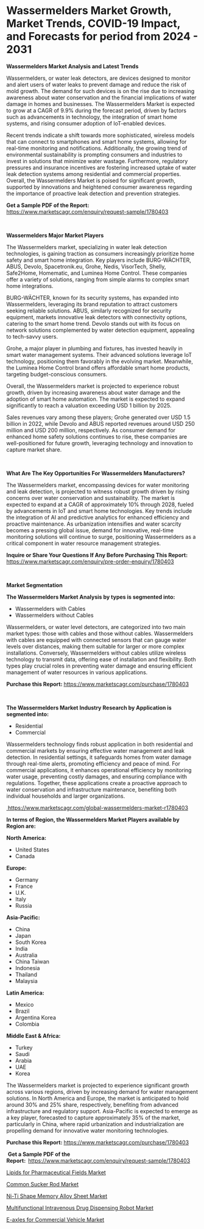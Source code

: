 <p><h1>Wassermelders Market Growth, Market Trends, COVID-19 Impact, and Forecasts for period from 2024 - 2031</h1></p><p><strong>Wassermelders Market Analysis and Latest Trends</strong></p>
<p><p>Wassermelders, or water leak detectors, are devices designed to monitor and alert users of water leaks to prevent damage and reduce the risk of mold growth. The demand for such devices is on the rise due to increasing awareness about water conservation and the financial implications of water damage in homes and businesses. The Wassermelders Market is expected to grow at a CAGR of 9.9% during the forecast period, driven by factors such as advancements in technology, the integration of smart home systems, and rising consumer adoption of IoT-enabled devices.</p><p>Recent trends indicate a shift towards more sophisticated, wireless models that can connect to smartphones and smart home systems, allowing for real-time monitoring and notifications. Additionally, the growing trend of environmental sustainability is prompting consumers and industries to invest in solutions that minimize water wastage. Furthermore, regulatory pressures and insurance incentives are fostering increased uptake of water leak detection systems among residential and commercial properties. Overall, the Wassermelders Market is poised for significant growth, supported by innovations and heightened consumer awareness regarding the importance of proactive leak detection and prevention strategies.</p></p>
<p><strong>Get a Sample PDF of the Report:&nbsp;</strong> <a href="https://www.marketscagr.com/enquiry/request-sample/1780403?utm_campaign=1615&utm_medium=2&utm_source=Github&utm_content=ia&utm_term=13102024&utm_id=wassermelders">https://www.marketscagr.com/enquiry/request-sample/1780403</a></p>
<p>&nbsp;</p>
<p><strong>Wassermelders Major Market Players</strong></p>
<p><p>The Wassermelders market, specializing in water leak detection technologies, is gaining traction as consumers increasingly prioritize home safety and smart home integration. Key players include BURG-WÄCHTER, ABUS, Devolo, Spacetronik.eu, Grohe, Nedis, VisorTech, Shelly, Safe2Home, Homematic, and Luminea Home Control. These companies offer a variety of solutions, ranging from simple alarms to complex smart home integrations.</p><p>BURG-WÄCHTER, known for its security systems, has expanded into Wassermelders, leveraging its brand reputation to attract customers seeking reliable solutions. ABUS, similarly recognized for security equipment, markets innovative leak detectors with connectivity options, catering to the smart home trend. Devolo stands out with its focus on network solutions complemented by water detection equipment, appealing to tech-savvy users.</p><p>Grohe, a major player in plumbing and fixtures, has invested heavily in smart water management systems. Their advanced solutions leverage IoT technology, positioning them favorably in the evolving market. Meanwhile, the Luminea Home Control brand offers affordable smart home products, targeting budget-conscious consumers.</p><p>Overall, the Wassermelders market is projected to experience robust growth, driven by increasing awareness about water damage and the adoption of smart home automation. The market is expected to expand significantly to reach a valuation exceeding USD 1 billion by 2025. </p><p>Sales revenues vary among these players; Grohe generated over USD 1.5 billion in 2022, while Devolo and ABUS reported revenues around USD 250 million and USD 200 million, respectively. As consumer demand for enhanced home safety solutions continues to rise, these companies are well-positioned for future growth, leveraging technology and innovation to capture market share.</p></p>
<p>&nbsp;</p>
<p><strong>What Are The Key Opportunities For Wassermelders Manufacturers?</strong></p>
<p><p>The Wassermelders market, encompassing devices for water monitoring and leak detection, is projected to witness robust growth driven by rising concerns over water conservation and sustainability. The market is expected to expand at a CAGR of approximately 10% through 2028, fueled by advancements in IoT and smart home technologies. Key trends include the integration of AI and predictive analytics for enhanced efficiency and proactive maintenance. As urbanization intensifies and water scarcity becomes a pressing global issue, demand for innovative, real-time monitoring solutions will continue to surge, positioning Wassermelders as a critical component in water resource management strategies.</p></p>
<p><strong>Inquire or Share Your Questions If Any Before Purchasing This Report:</strong> <a href="https://www.marketscagr.com/enquiry/pre-order-enquiry/1780403?utm_campaign=1615&utm_medium=2&utm_source=Github&utm_content=ia&utm_term=13102024&utm_id=wassermelders">https://www.marketscagr.com/enquiry/pre-order-enquiry/1780403</a></p>
<p>&nbsp;</p>
<p><strong>Market Segmentation</strong></p>
<p><strong>The Wassermelders Market Analysis by types is segmented into:</strong></p>
<p><ul><li>Wassermelders with Cables</li><li>Wassermelders without Cables</li></ul></p>
<p><p>Wassermelders, or water level detectors, are categorized into two main market types: those with cables and those without cables. Wassermelders with cables are equipped with connected sensors that can gauge water levels over distances, making them suitable for larger or more complex installations. Conversely, Wassermelders without cables utilize wireless technology to transmit data, offering ease of installation and flexibility. Both types play crucial roles in preventing water damage and ensuring efficient management of water resources in various applications.</p></p>
<p><strong>Purchase this Report:&nbsp;</strong><a href="https://www.marketscagr.com/purchase/1780403?utm_campaign=1615&utm_medium=2&utm_source=Github&utm_content=ia&utm_term=13102024&utm_id=wassermelders">https://www.marketscagr.com/purchase/1780403</a></p>
<p>&nbsp;</p>
<p><strong>The Wassermelders Market Industry Research by Application is segmented into:</strong></p>
<p><ul><li>Residential</li><li>Commercial</li></ul></p>
<p><p>Wassermelders technology finds robust application in both residential and commercial markets by ensuring effective water management and leak detection. In residential settings, it safeguards homes from water damage through real-time alerts, promoting efficiency and peace of mind. For commercial applications, it enhances operational efficiency by monitoring water usage, preventing costly damages, and ensuring compliance with regulations. Together, these applications create a proactive approach to water conservation and infrastructure maintenance, benefiting both individual households and larger organizations.</p></p>
<p><a href="https://www.marketscagr.com/global-wassermelders-market-r1780403?utm_campaign=1615&utm_medium=2&utm_source=Github&utm_content=ia&utm_term=13102024&utm_id=wassermelders">&nbsp;https://www.marketscagr.com/global-wassermelders-market-r1780403</a></p>
<p><strong>In terms of Region, the Wassermelders Market Players available by Region are:</strong></p>
<p>
    <p> <strong> North America: </strong>
        <ul>
            <li>United States</li>
            <li>Canada</li>
        </ul>
        </p> 
    <p> <strong> Europe: </strong>
        <ul>
            <li>Germany</li>
            <li>France</li>
            <li>U.K.</li>
            <li>Italy</li>
            <li>Russia</li>
        </ul>
        </p> 
    <p> <strong> Asia-Pacific: </strong>
        <ul>
            <li>China</li>
            <li>Japan</li>
            <li>South Korea</li>
            <li>India</li>
            <li>Australia</li>
            <li>China Taiwan</li>
            <li>Indonesia</li>
            <li>Thailand</li>
            <li>Malaysia</li>
        </ul>
        </p> 
    <p> <strong> Latin America: </strong>
        <ul>
            <li>Mexico</li>
            <li>Brazil</li>
            <li>Argentina Korea</li>
            <li>Colombia</li>
        </ul>
        </p> 
    <p> <strong> Middle East & Africa: </strong>
        <ul>
            <li>Turkey</li>
            <li>Saudi</li>
            <li>Arabia</li>
            <li>UAE</li>
            <li>Korea</li>
        </ul>
    </p>
    </p>
<p><p>The Wassermelders market is projected to experience significant growth across various regions, driven by increasing demand for water management solutions. In North America and Europe, the market is anticipated to hold around 30% and 25% share, respectively, benefiting from advanced infrastructure and regulatory support. Asia-Pacific is expected to emerge as a key player, forecasted to capture approximately 35% of the market, particularly in China, where rapid urbanization and industrialization are propelling demand for innovative water monitoring technologies.</p></p>
<p><strong>Purchase this Report: </strong><a href="https://www.marketscagr.com/purchase/1780403?utm_campaign=1615&utm_medium=2&utm_source=Github&utm_content=ia&utm_term=13102024&utm_id=wassermelders">https://www.marketscagr.com/purchase/1780403</a></p>
<p>&nbsp;<strong>Get a Sample PDF of the Report:&nbsp;&nbsp;</strong><a href="https://www.marketscagr.com/enquiry/request-sample/1780403?utm_campaign=1615&utm_medium=2&utm_source=Github&utm_content=ia&utm_term=13102024&utm_id=wassermelders">https://www.marketscagr.com/enquiry/request-sample/1780403</a></p>
<p><strong></strong></p>
<p><p><a href="https://www.linkedin.com/pulse/lipids-pharmaceutical-fields-market-industry-landscape-growth-h6xof?utm_campaign=1615&utm_medium=2&utm_source=Github&utm_content=ia&utm_term=13102024&utm_id=wassermelders">Lipids for Pharmaceutical Fields Market</a></p><p><a href="https://www.linkedin.com/pulse/global-common-sucker-rod-market-landscape-future-trends-strategic-onaqc?utm_campaign=1615&utm_medium=2&utm_source=Github&utm_content=ia&utm_term=13102024&utm_id=wassermelders">Common Sucker Rod Market</a></p><p><a href="https://www.linkedin.com/pulse/global-ni-ti-shape-memory-alloy-sheet-market-sector2024-2031-q40of?utm_campaign=1615&utm_medium=2&utm_source=Github&utm_content=ia&utm_term=13102024&utm_id=wassermelders">Ni-Ti Shape Memory Alloy Sheet Market</a></p><p><a href="https://github.com/NargisHussain432/Market-Research-Report-List-1/blob/main/multifunctional-intravenous-drug-dispensing-robot-market.md?utm_campaign=1615&utm_medium=2&utm_source=Github&utm_content=ia&utm_term=13102024&utm_id=wassermelders">Multifunctional Intravenous Drug Dispensing Robot Market</a></p><p><a href="https://www.linkedin.com/pulse/e-axles-commercial-vehicle-industry-forecast-market-shifts-strategic-pg4nc?utm_campaign=1615&utm_medium=2&utm_source=Github&utm_content=ia&utm_term=13102024&utm_id=wassermelders">E-axles for Commercial Vehicle Market</a></p></p>